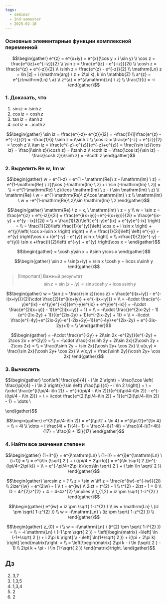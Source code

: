 ```yaml
---
tags:
  - seminar
  - 2nd-semester
  - 2025-02-18
---
```


### Основные элементарные функции комплексной переменной



$$\begin{gather}
e^{z} = e^{x+iy} = e^{x}(\cos y + i \sin y) \\
\cos z = \frac{e^{iz}+e^{-iz}}{2} \\
\sin z = \frac{e^{iz} - e^{-iz}}{2i} \\
\cosh z = \frac{e^{z} + e^{-z}}{2} \\
\sinh z = \frac{e^{z} - e^{-z}}{2} \\
\mathrm{Ln} z  = \ln |z| + i (\mathrm{arg} \ z + 2\pi k), k \in \mathbb{Z} \\
a^{z} = e^{z\mathrm{Ln} \ a} \\
z^{a} = e^{a\mathrm{Ln} \ z} \\
\frac{1}{i} = -i
\end{gather}$$

### 1. Доказать, что 

1. $\sin iz = i\sinh z$
2. $\cos iz = \cosh z$
3. $\tan iz = i\tanh z$
4. $\cot iz = -i\coth z$

$$\begin{gather}
\sin iz = \frac{e^{-z}- e^{z}}{i2} = -\frac{1}{i}\frac{e^{z} - e^{-z}}{2} = -\frac{1}{i} \sinh z = i\sinh z \\
\cos iz = \frac{e^{-z} + e^{z}}{2} = \cosh z \\
\tan iz = \frac{e^{-z}-e^{z}}{e^{-z}+e^{z}} = \frac{\sin iz}{\cos iz} = \frac{i\sinh z}{\cosh z} = i\tanh z \\
\coth iz = \frac{\cos iz}{\sin iz} = \frac{\cosh z}{i\sinh z} = -i\coth z
\end{gather}$$

### 2. Выделить $\mathrm{Re} \ w, \ \mathrm{Im} \ w$

$$\begin{gather}
w = e^{1-z} = e^{1 - \mathrm{Re}\ z - i\mathrm{Im} \ z} = e^{1-\mathrm{Re} \ z}(\cos (-\mathrm{Im} \ z) + i \sin (-\mathrm{Im} \ z)) = \\
= e^{1-\mathrm{Re} \ z}(\cos \mathrm{Im} \ z - i \sin \mathrm{Im} \ z) \\
\mathrm{Re} \ w = e^{1-\mathrm{Re}\ z}\cos \mathrm{Im} \ z \\
\mathrm{Im} \ w = -e^{1-\mathrm{Re}\ z}\sin \mathrm{Im} \ z
\end{gather}$$

$$\begin{gather}
\mathrm{Re} \ z = x, \ \mathrm{Im} \ z = y \\
w = \sin z = \frac{e^{iz} + e^{-iz}}{2i} = \frac{e^{i(x+iy)}+e^{-i(x+iy)}}{2i} = \frac{e^{ix-y} + e^{y - ix}}{2i} = \\
= \frac{1}{2i}\left( e^{-y}e^{ix} + e^{y}e^{-ix} \right) = \\
= \frac{1}{2i}\left( \frac{1}{e^{y}}\left( \cos x + i \sin x \right) + e^{y}\left( \cos x-i\sin x \right) \right) = \\
= \frac{1}{2i}\left[ \left( e^{-y} + e^{y} \right)\cos x + i(e^{-y} - e^{y}) \sin x \right] = \\
=\frac{1}{2}(e^{-y} - e^{y}) \sin x +\frac{i}{2}\left( e^{-y} + e^{y} \right)\cos x =
\end{gather}$$

$$\begin{gather}
= \cosh y\sin x + i\sinh y\cos x
\end{gather}$$

$$\begin{gather}
\sin z = \sin(x+iy) = \sin x \cosh y + i\cos x\sinh y
\end{gather}$$

> [!important] Важный результат
> $$\sin z = \sin(x+iy) = \sin x \cosh y + i\cos x\sinh y$$

$$\begin{gather}
w = \tan z = \frac{\sin z}{\cos z} = \frac{e^{i(x+iy)} - e^{-i(x+iy)}}{2i}\cdot \frac{2}{e^{i(x+iy)} + e^{-i(x+iy)}} = \\
= -i\cdot \frac{e^{-y}e^{ix} - e^{y}e^{-ix}}{e^{-y}e^{ix} + e^{y}e^{-ix}} = -i\cdot \frac{e^{2i(x+iy)} - 1}{e^{2i(x+iy)} + 1} = \\
= -i\cdot \frac{(e^{2ix-2y} - 1)(e^{-2ix-2y} + 1)}{(e^{2ix-2y} + 1)(e^{-2ix-2y} + 1)} = \\
= -i\cdot \frac{e^{-4y}+e^{2ix-2y}-e^{-2ix+2y}-1}{e^{-4y}+e^{2ix-2y} + e^{-2ix-2y}+1} = \\
\end{gather}$$

$$\begin{gather}
= -i\cdot \frac{e^{-2y} + 2i\sin 2x -e^{2y}}{e^{-2y} + 2\cos 2x + e^{2y}} = \\
= -i\cdot \frac{-2\sinh 2y + 2i\sin 2x}{2\cosh 2y + 2\cos 2x} = \\
= \frac{i\sinh 2y + \sin 2x}{\cosh 2y+ \cos 2x} \\
u(x,y) = \frac{\sin 2x}{\cosh 2y+ \cos 2x} \\
v(x,y) = \frac{\sinh 2y}{\cosh 2y+ \cos 2x}
\end{gather}$$

### 3. Вычислить

$$\begin{gather}
\cot\left(  \frac{\pi}{4} - i \ln 2 \right) = \frac{\cos \left( \frac{\pi}{4} - i \ln 2 \right)}{\sin \left( \frac{\pi}{4} - i \ln 2 \right)} = \\
= i\cdot \frac{e^{i(\pi/4-i\ln 2)} + e^{-i(\pi/4 - i\ln 2)}}{e^{i(\pi/4-i\ln 2)} - e^{-i(\pi/4 - i\ln 2)}} = \\
= i\cdot \frac{e^{2i(\pi/4-i\ln 2)} + 1}{e^{2i(\pi/4-i\ln 2)} - 1} = \dots \\

\end{gather}$$

$$\begin{gather}
e^{2i(\pi/4-i\ln 2)} = e^{i\pi/2 + \ln 4} = e^{i\pi/2}e^{\ln 4} = \\
= 4i \\
\dots = i \frac{4i + 1}{4i - 1} = \frac{4-i}{1-4i} = \frac{(4-i)(1+4i)}{17} = \frac{8 + 15i}{17}
\end{gather}$$

### 4. Найти все значения степени

$$\begin{gather}
(1+i)^{i} = e^{i\mathrm{Ln} \ (1+i)} = e^{i}e^{\mathrm{Ln} \ (i+1)} = \\
= e^{i\ln (\sqrt{ 2 } + i (\pi/4 + 2\pi k))} = e^{i\ln \sqrt{ 2 }}e^{-(\pi/4+2\pi k)} = \\
= e^{-\pi/4+2\pi k}(\cos\ln \sqrt{ 2 } + i \sin \ln \sqrt{ 2 })
\end{gather}$$

$$\begin{gather}
\arcsin z = ? \\
z = \sin w \iff z = \frac{e^{iw}-e^{-iw}}{2i} \\
2ize^{iw} = e^{2iw} - 1 \\
t = e^{iw} \\
2izt = t^{2} - 1 \\
t^{2} - 2izt - 1 = 0 \\
D = 4i^{2}z^{2} + 4 = 4-4z^{2} \implies \\
t_{1,2} = iz \pm \sqrt{ 1-z^{2} }
\end{gather}$$

$$\begin{gather}
e^{iw} = iz \pm \sqrt{ 1-z^{2} } \\
iw = \mathrm{Ln} \ (iz \pm \sqrt{ 1-z^{2} }) \\
w = -i\mathrm{Ln} \ (iz \pm \sqrt{ 1-z^{2} }) \\
\end{gather}$$

$$\begin{gather}
z_{0} = i \\
w = -i\mathrm{Ln} \ (i^{2} \pm \sqrt{ 1-i^{2} }) = \\
= -i \mathrm{Ln} \ (-1 \pm \sqrt{ 2 }) = \left[\begin{matrix}
-i\left[ \ln (-1+\sqrt{ 2 }) + i 2\pi k \right]  \\
-i\left[ \ln(1+\sqrt{ 2 }) + i(\pi + 2\pi k) \right]
\end{matrix}\right. = \\
= \left[\begin{matrix}
2\pi k - i \ln (\sqrt{ 2 } - 1) \\
2\pi k + \pi - i \ln (1+\sqrt{ 2 })
\end{matrix}\right.
\end{gather}$$

## Дз

2) 3,7
3) 1,3,5
4) 1,3,4
5) 2
6) 2